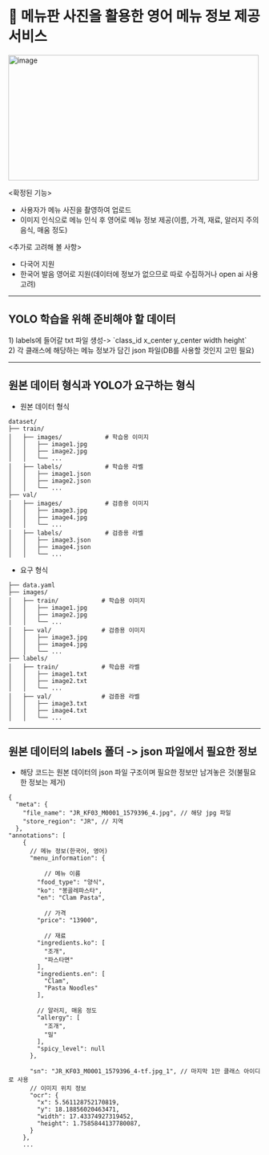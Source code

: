 <h1>📜 메뉴판 사진을 활용한 영어 메뉴 정보 제공 서비스</h1> 

<img src="https://github.com/user-attachments/assets/550133f0-ce0e-4724-8ff8-515e5c54fa76" alt="image" width="500" height="250"/>

<확정된 기능>
* 사용자가 메뉴 사진을 촬영하여 업로드
* 이미지 인식으로 메뉴 인식 후 영어로 메뉴 정보 제공(이름, 가격, 재료, 알러지 주의 음식, 매움 정도)


<추가로 고려해 볼 사항>
* 다국어 지원
* 한국어 발음 영어로 지원(데이터에 정보가 없으므로 따로 수집하거나 open ai 사용 고려)

---


<h2>YOLO 학습을 위해 준비해야 할 데이터</h2>
  1) labels에 들어갈 txt 파일 생성-> `class_id x_center y_center width height` <br>
  2) 각 클래스에 해당하는 메뉴 정보가 담긴 json 파일(DB를 사용할 것인지 고민 필요)

--- 
  
<h2>원본 데이터 형식과 YOLO가 요구하는 형식</h2>

- 원본 데이터 형식
```
dataset/
├── train/
│   ├── images/            # 학습용 이미지
│   │   ├── image1.jpg
│   │   ├── image2.jpg
│   │   └── ...
│   ├── labels/            # 학습용 라벨
│   │   ├── image1.json
│   │   ├── image2.json
│   │   └── ...
├── val/
│   ├── images/            # 검증용 이미지
│   │   ├── image3.jpg
│   │   ├── image4.jpg
│   │   └── ...
│   ├── labels/            # 검증용 라벨
│   │   ├── image3.json
│   │   ├── image4.json
│   │   └── ...
```

 - 요구 형식 
 ```
├── data.yaml 
├── images/
│   ├── train/            # 학습용 이미지
│   │   ├── image1.jpg
│   │   ├── image2.jpg
│   │   └── ...
│   ├── val/              # 검증용 이미지
│   │   ├── image3.jpg
│   │   ├── image4.jpg
│   │   └── ...
├── labels/
│   ├── train/            # 학습용 라벨
│   │   ├── image1.txt
│   │   ├── image2.txt
│   │   └── ...
│   ├── val/              # 검증용 라벨
│   │   ├── image3.txt
│   │   ├── image4.txt
│   │   └── ...         
```

---

<h2>원본 데이터의 labels 폴더 -> json 파일에서 필요한 정보</h2>

* 해당 코드는 원본 데이터의 json 파일 구조이며 필요한 정보만 남겨놓은 것(불필요한 정보는 제거) 
```
{
  "meta": {
    "file_name": "JR_KF03_M0001_1579396_4.jpg", // 해당 jpg 파일
    "store_region": "JR", // 지역
  },
"annotations": [
    {
      // 메뉴 정보(한국어, 영어)
      "menu_information": {

	      // 메뉴 이름
        "food_type": "양식",
        "ko": "봉골레파스타",
        "en": "Clam Pasta",

	      // 가격
        "price": "13900",

	      // 재료
        "ingredients.ko": [
          "조개",
          "파스타면"
        ],
        "ingredients.en": [
          "Clam",
          "Pasta Noodles"
        ],

        // 알러지, 매움 정도
        "allergy": [
          "조개",
          "밀"
        ],
        "spicy_level": null
      },

      "sn": "JR_KF03_M0001_1579396_4-tf.jpg_1", // 마지막 1만 클래스 아이디로 사용
      // 이미지 위치 정보
      "ocr": {
        "x": 5.561128752170819,
        "y": 18.18856020463471,
        "width": 17.43374927319452,
        "height": 1.7585844137780087,
      }
    },
    ...
  ```
